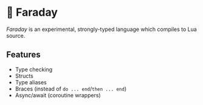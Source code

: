 # 🦇 Faraday

*Faraday* is an experimental, strongly-typed language which compiles to Lua source.

## Features

* Type checking
* Structs
* Type aliases
* Braces (instead of `do ... end`/`then ... end`)
* Async/await (coroutine wrappers)
